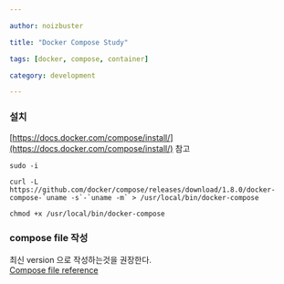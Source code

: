```yaml
---

author: noizbuster

title: "Docker Compose Study"

tags: [docker, compose, container]

category: development

---
```


### 설치

[https://docs.docker.com/compose/install/](https://docs.docker.com/compose/install/) 참고

```
sudo -i

```
```
curl -L https://github.com/docker/compose/releases/download/1.8.0/docker-compose-`uname -s`-`uname -m` > /usr/local/bin/docker-compose

```

```
chmod +x /usr/local/bin/docker-compose

```

### compose file 작성
최신 version 으로 작성하는것을 권장한다.  
[Compose file reference](https://docs.docker.com/compose/compose-file/)  

